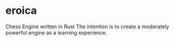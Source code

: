# eroica
Chess Engine written in Rust
The intention is to create a moderately powerful engine as a learning experience.
